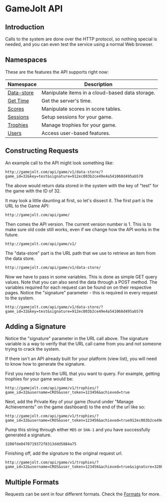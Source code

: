 # GameJolt API

## Introduction

Calls to the system are done over the HTTP protocol, so nothing special is needed, and you can even test the service using a normal Web browser.

## Namespaces

These are the features the API supports right now:

Namespace										| Description
---												| ---
[Data-store](data-store/index.md)				| Manipulate items in a cloud-based data storage.
[Get Time](get-time/index.md)					| Get the server's time.
[Scores](scores/index.md)						| Manipulate scores in score tables.
[Sessions](sessions/index.md)					| Setup sessions for your game.
[Trophies](trophies/index.md)					| Manage trophies for your game.
[Users](users/index.md)							| Access user-based features.

## Constructing Requests

An example call to the API might look something like:

```
http://gamejolt.com/api/game/v1/data-store/?game_id=32&key=test&signature=912ec803b2ce49e4a541068d495ab570
```

The above would return data stored in the system with the key of "test" for the game with the ID of 32.

It may look a little daunting at first, so let's dissect it. The first part is the URL to the Game API:

```
http://gamejolt.com/api/game/
```

Then comes the API version. The current version number is 1. This is to make sure old code still works, even if we change how the API works in the future.

```
http://gamejolt.com/api/game/v1/
```

The "data-store" part is the URL path that we use to retrieve an item from the data store.

```
http://gamejolt.com/api/game/v1/data-store/
```

Now we have to pass in some variables. This is done as simple GET query values. Note that you can also send the data through a POST method. The variables required for each request can be found on on their respective pages. Notice the "signature" parameter - this is required in every request to the system.

```
http://gamejolt.com/api/game/v1/data-store/?game_id=32&key=test&signature=912ec803b2ce49e4a541068d495ab570
```

## Adding a Signature

Notice the "signature" parameter in the URL call above. The signature variable is a way to verify that the URL call came from you and not someone trying to crack the system.

If there isn't an API already built for your platform (view list), you will need to know how to generate the signature.

First you need to form the URL that you want to query. For example, getting trophies for your game would be:

```
http://gamejolt.com/api/game/v1/trophies/?game_id=32&username=CROS&user_token=123456&achieved=true
```

Next, add the Private Key of your game (found under "Manage Achievements" on the game dashboard) to the end of the url like so:

```
http://gamejolt.com/api/game/v1/trophies/?game_id=32&username=CROS&user_token=123456&achieved=true912ec803b2ce49e4a541068d495ab570
```

Pump this string through either `MD5` or `SHA-1` and you have successfully generated a signature.

```
3208fde0470719372f8313ddd5884a75
```

Finishing off, add the signature to the original request url.

```
http://gamejolt.com/api/game/v1/trophies/?game_id=32&username=CROS&user_token=123456&achieved=true&signature=3208fde0470719372f8313ddd5884a75
```

## Multiple Formats

Requests can be sent in four different formats.
Check the [Formats](/formats/index.md) for more.